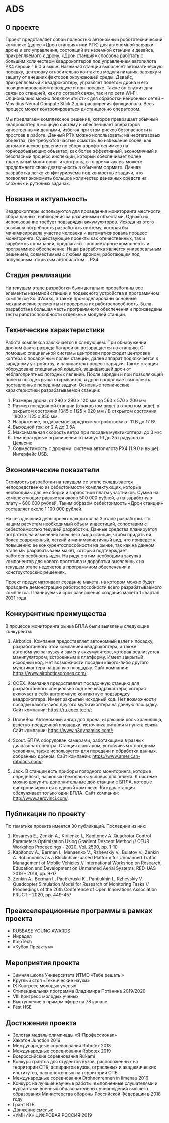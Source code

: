 # ADS

## О проекте

[logo]: https://github.com/Zenkin/ADS/blob/main/Pictures/Станция.jpg

Проект представляет собой полностью автономный робототехнический комплекс (далее «Дрон станция» или РТК) для автономной зарядки дрона и его управления, состоящий из наземной станции и девайса, прикрепляемого к дрону. «Дрон станция» способна работать с большим количеством квадрокоптеров под управлением автопилота PX4 версии 1.9.0 и выше. Наземная станции выполняет автоматическую посадку, центровку относительно контактов модуля питания, зарядку и защиту от внешних факторов окружающей среды. Девайс, прикрепляемый к квадрокоптеру, управляет полетом дрона и его позиционированием в воздухе и при посадке. Также он служит для связи со станцией, как по сотовой связи, так и по сети Wi-Fi. Опционально можно подключить стик для обработки нейронных сетей – Movidius Neural Compute Stick 2 для расширения функционала. Весь процесс может контролироваться дистанционно оператором.

Мы предлагаем комплексное решение, которое превращает обычный квадрокоптер в мощную систему и обеспечивает операторов качественными данными, избегая при этом рисков безопасности и простоев в работе. Данный РТК можно использовать: на нефтегазовых объектах, где требуются частые осмотры во избежание сбоев; как автоматическое решение по сбору аэрофотоснимков на горнодобывающих объектах; как более эффективный, экономичный и безопасный процесс инспекции, который обеспечивает более тщательный мониторинг и контроль, в то время как вы можете продолжаете свою деятельность в обычном формате. Данная разработка легко конфигурируема под конкретные задачи, что позволяет экономить большое количество денежных средств на сложных и рутинных задачах.

## Новизна и актуальность

Квадрокоптеры используются для проведения мониторинга местности, сбора данных, наблюдения за различными объектами.  Однако их использование требует подзарядки аккумуляторов. 
Исходя из этого возникла потребность разработать систему, которая бы минимизировала участие человека и автоматизировала процесс мониторинга. 
Существующие проекты как отечественных, так и зарубежных компаний, предлагают проприетарные компоненты и программное обеспечение. Наша разработка является универсальным решением, совместимым с любым дроном, работающим под популярным открытым автопилотом − PX4.

## Стадия реализации

На текущем этапе разработки были детально проработаны все элементы наземной станции и подвесного устройства в программном комплексе SolidWorks, а также промоделированы основные механические элементы и проверена их работоспособность. Была разработана большая часть программного обеспечения и произведены тесты работоспособности отдельных модулей станции.

## Технические характеристики

Работа комплекса заключается в следующем. При обнаружении дроном факта разряда батареи он возвращается на станцию. С помощью специальной системы центровки происходит центровка коптера с посадочным полем станции, далее аппарат подключается к зарядному устройству, и начинается процесс зарядки. Также станция оборудована специальной крышей, защищающей дрон от неблагоприятных погодных явлений. После зарядки и при позволяющей полеты погоде крыша открывается, и дрон продолжает выполнять поставленные перед ним задачи.
Основные технические характеристики разрабатываемой станции:
1.	Размеры дрона: от 290 х 290 х 120 мм до 560 х 570 х 200 мм
2.	Размер посадочной станции (в закрытом виде/ в открытом виде): в закрытом состоянии 1045 x 1125 x 920 мм / В открытом состоянии 1800 x 1125 x 850 мм.
3.	Напряжение, выдаваемое зарядным устройством: от 11 В до 17 В\
4.	Выходной ток: от 2 А до 3.5А
5.	Максимальная скорость ветра при посадке мультикоптера: до 3 м/c
6.	Температурные ограничения: от минус 10 до 25 градусов по Цельсию
7.	Совместимость с дронами: система автопилота PX4 (1.9.0 и выше). Интерфейс USB.

## Экономические показатели

Стоимость разработки на текущем ее этапе складывается непосредственно из себестоимости комплектующих, которые необходимы для ее сборки и заработной платы участников. Сумма на комплектующие равняется около 500 000 рублей, а на заработную плату – 600 000 рублей. Таким образом себестоимость «Дрон станции» составляет около 1 100 000 рублей.

На сегодняшний день проект находится на 3 этапе разработки. По нашим расчетам необходимый объем инвестиций, сопоставим с себестоимостью текущей разработки. Данные средства планируется потратить на изменения внешнего вида станции, чтобы придать ей более современный, легкий и минималистичный вид, что приведет к повышению ее конкурентоспособности на рынке, так как на данном этапе мы разрабатываем макет, который подтверждает работоспособность идеи. На ряду с этим необходима закупка компонентов для нового прототипа и доработки выявленных на текущем этапе недочетов в программном обеспечении и конструкторских решениях.

Проект предусматривает создание макета, на котором можно будет проводить демонстрацию работоспособности всего разрабатываемого комплекса. Планируемый срок завершения создания макета 1 квартал 2021 года.

## Конкурентные преимущества

В процессе мониторинга рынка БПЛА были выявлены следующие конкуренты:
1)	Airbotics. Компания предоставляет автономный взлет и посадку, разработанного этой компанией квадрокоптера, а также автономную загрузку и замену аккумулятора, которая реализуется манипулятором, встроенным в платформу. Имеет закрытый исходный код. Нет возможности посадки какого-либо другого мультикоптера на данную площадку.
Сайт компании: https://www.airoboticsdrones.com/;

2)	COEX. Компания предоставляет посадочную станцию для разработанного специально под нее квадрокоптера, которая включает в себя автономную контактную подзарядку квадрокоптера. Имеет закрытый исходный код. Нет возможности посадки какого-либо другого мультикоптера на данную площадку.
Сайт компании: https://ru.coex.tech/;

3)	DroneBox. Автономный ангар для дрона, играющий роль хранилища, взлетно-посадочной площадки, источника питания и пункта связи.
Сайт компании: https://www.h3dynamics.com/;

4)	Scout. БПЛА оборудован камерами, работающими в разных диапазонах спектра. Станция с ангаром, устойчивым к погодным условиям, также используется для передачи и обработки данных, собранных дроном.
Сайт компании: https://www.american-robotics.com/;

5)	Jack. В станции есть приборы погодного мониторинга, которые определяют, насколько безопасны условия для полета. К системе можно докупить дополнительные док-станции с БПЛА, которые синхронизируются в единый комплекс. Каждая станция обслуживает только один БПЛА.
Сайт компании: http://www.aerovinci.com/.


## Публикации по проекту

По тематике проекта имеется 30 публикаций. Последнии из них:
1. Kosareva E., Zenkin A., Kirilenko I., Kapitonov A. Quadrotor Control Parameters Optimization Using Gradient Descent Method // CEUR Workshop Proceedings - 2020, Vol. 2590, pp. 1-10
2. Kapitonov A., Berman I., Manaenko V., Rzhevskiy V., Bulatov V., Zenkin A. Robonomics as a Blockchain-based Platform for Unmanned Traffic Management of Mobile Vehicles // International Workshop on Research, Education and Development on Unmanned Aerial Systems, RED-UAS 2019 - 2019, pp. 9-17
3. Zenkin A., Berman I., Pachkouski K., Pantiukhin I., Rzhevskiy V. Quadcopter Simulation Model for Research of Monitoring Tasks // Proceedings of the 26th Conference of Open Innovations Association FRUCT - 2020, pp. 449-457

## Преакселерационные программы в рамках проекта
* RUSBASE YOUNG AWARDS
* Инрадел
* ItmoTech
* «Кубок Преактум»

## Мероприятия проекта
* Зимняя школа Университета ИТМО «Тебе решать!»
* Круглый стол «Технические науки»
* IX Конгресс молодых ученых
* Стипендиальная программа Владимира Потанина 2019/2020
* VIII Конгресс молодых ученых
* Выступление в прямом эфире на 78 канале
* Fest HSE

## Достижения проекта
* Золотая медаль олимпиады «Я-Профессионал»
* Хакатон Junction 2019
* Международные соревнования Robotex 2018
* Международные соревнования Robotex 2019
* Всероссийские соревнования Rukami
* Конкурс грантов для студентов вузов, расположенных на территории СПБ, аспирантов вузов, отраслевых и академических институтов, расположенных на территории СПБ
* Международные соревнования Drohnenrennen in Ilmenau 2019
* Конкурс на лучшие научные работы, выполненные слушателями и курсантами военных образовательных учереждений высшего образования Министерства обороны Российской Федерации в 2018 году
* Грант ВТБ
* Движение смелых
* «УМНИК» ЦИФРОВАЯ РОССИЯ 2019

